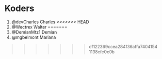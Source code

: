 # Koders

1. @devCharles Charles
<<<<<<< HEAD
3. @Wectrex Walter
=======
2. @DemianMtz1 Demian
3. @mgbelmont Mariana
>>>>>>> cf122369ccea284136affa74041541138cfc0e0b
